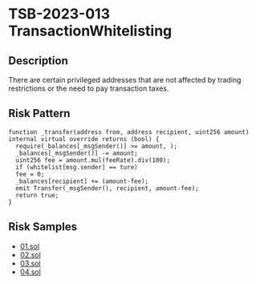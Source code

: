 
# TSB-2023-013 TransactionWhitelisting
## Description

There are certain privileged addresses that are not affected by trading restrictions or the need to pay transaction taxes.

## Risk Pattern

```solidity
function _transfer(address from, address recipient, uint256 amount) internal virtual override returns (bool) {
  require(_balances[_msgSender()] >= amount, );
  _balances[_msgSender()] -= amount;
  uint256 fee = amount.mul(feeRate).div(100);
  if (whitelist[msg.sender] == ture)
  fee = 0;
  _balances[recipient] += (amount-fee);
  emit Transfer(_msgSender(), recipient, amount-fee);
  return true;
}
```

## Risk Samples
 
- [01.sol](https://github.com/cryptousersecurity/token-security-benchmark/blob/main/src/TSB-2023-013/samples/01.sol) 
- [02.sol](https://github.com/cryptousersecurity/token-security-benchmark/blob/main/src/TSB-2023-013/samples/02.sol) 
- [03.sol](https://github.com/cryptousersecurity/token-security-benchmark/blob/main/src/TSB-2023-013/samples/03.sol) 
- [04.sol](https://github.com/cryptousersecurity/token-security-benchmark/blob/main/src/TSB-2023-013/samples/04.sol)
